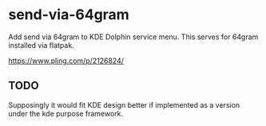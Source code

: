 # send-via-64gram
Add send via 64gram to KDE Dolphin service menu. This serves for 64gram installed via flatpak.

https://www.pling.com/p/2126824/

## TODO
Supposingly it would fit KDE design better if implemented as a version under the kde purpose framework.
